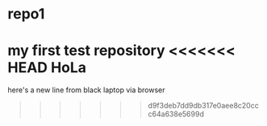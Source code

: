 # repo1
my first test repository
<<<<<<< HEAD
HoLa
=======


here's a new line from black laptop via browser
>>>>>>> d9f3deb7dd9db317e0aee8c20ccc64a638e5699d
